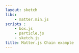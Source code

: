 ```yaml
---
layout: sketch
libs: 
    - matter.min.js
scripts : 
    - box.js
    - particle.js
    - sketch.js
title: Matter.js Chain example
---
```

